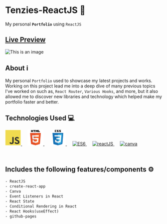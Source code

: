 # Tenzies-ReactJS 📄

My personal **`Portfolio`** using `ReactJS`

## [Live Preview](https://mediumblock.github.io/reactportfolio/)

![This is an image](https://mediumblock.github.io/reactportfolio/static/media/portfolio-ss.99175f46b1c84613a63f.webp)

## About ℹ️

My personal `Portfolio` used to showcase my latest projects and works. Working on this project lead me into a deep dive of many previous topics I've worked on such as, `React Router`, `Various Hooks`, and more, but it also allowed me to discover new libraries and technology which helped make my portfolio faster and better.

## Technologies Used 💻

<a href="https://developer.mozilla.org/en-US/docs/Web/JavaScript" target="_blank" rel="noreferrer"> <img src="https://raw.githubusercontent.com/devicons/devicon/master/icons/javascript/javascript-original.svg" alt="javascript" width="50" height="50"/> </a> &emsp; <a href="https://www.w3.org/html/" target="_blank" rel="noreferrer"> <img src="https://raw.githubusercontent.com/devicons/devicon/master/icons/html5/html5-original-wordmark.svg" alt="html5" width="50" height="50"/> </a> &emsp; <a href="https://www.w3schools.com/css/" target="_blank" rel="noreferrer"> <img src="https://raw.githubusercontent.com/devicons/devicon/master/icons/css3/css3-original-wordmark.svg" alt="css3" width="50" height="50"/> </a> &emsp; <a href="https://www.w3schools.com/js/js_es6.asp" target="_blank" rel="noreferrer"> <img src="https://camo.githubusercontent.com/792f7fce1ff8bfac6d0524a21b69161cdc6080a3c4e39979f21d5f8489d6fdd3/68747470733a2f2f692e626c6f67732e65732f3534356366382f6573362d6c6f676f2f6f726967696e616c2e706e67" alt="ES6" width="50" height="50"/> </a> &emsp; <a href="https://reactjs.org/" target="_blank" rel="noreferrer"> <img src="https://upload.wikimedia.org/wikipedia/commons/a/a7/React-icon.svg" alt="reactJS" width="50" height="50"/> </a> &emsp; <a href="https://www.canva.com/" target="_blank" rel="noreferrer"> <img src="https://upload.wikimedia.org/wikipedia/en/thumb/b/bb/Canva_Logo.svg/2880px-Canva_Logo.svg.png" alt="canva" width="120" height="50"/> </a>

<br>

## Includes the following features/components ⚙️

    - ReactJS
    - create-react-app
    - Canva
    - Event Listeners in React
    - React State
    - Conditional Rendering in React
    - React Hooks(useEffect)
    - github-pages

<br>
